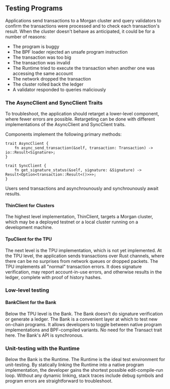## Testing Programs

Applications send transactions to a Morgan cluster and query validators to
confirm the transactions were processed and to check each transaction's result.
When the cluster doesn't behave as anticipated, it could be for a number of
reasons:

* The program is buggy
* The BPF loader rejected an unsafe program instruction
* The transaction was too big
* The transaction was invalid
* The Runtime tried to execute the transaction when another one was accessing
  the same account
* The network dropped the transaction
* The cluster rolled back the ledger
* A validator responded to queries maliciously

### The AsyncClient and SyncClient Traits

To troubleshoot, the application should retarget a lower-level component, where
fewer errors are possible. Retargeting can be done with different
implementations of the AsyncClient and SyncClient traits.

Components implement the following primary methods:

```rust,ignore
trait AsyncClient {
    fn async_send_transaction(&self, transaction: Transaction) -> io::Result<Signature>;
}

trait SyncClient {
    fn get_signature_status(&self, signature: &Signature) -> Result<Option<transaction::Result<()>>>;
}
```

Users send transactions and asynchrounously and synchrounously await results.

#### ThinClient for Clusters

The highest level implementation, ThinClient, targets a Morgan cluster, which
may be a deployed testnet or a local cluster running on a development machine.

#### TpuClient for the TPU

The next level is the TPU implementation, which is not yet implemented. At the
TPU level, the application sends transactions over Rust channels, where there
can be no surprises from network queues or dropped packets. The TPU implements
all "normal" transaction errors. It does signature verification, may report
account-in-use errors, and otherwise results in the ledger, complete with proof
of history hashes.

### Low-level testing

#### BankClient for the Bank

Below the TPU level is the Bank. The Bank doesn't do signature verification or
generate a ledger. The Bank is a convenient layer at which to test new on-chain
programs. It allows developers to toggle between native program implementations
and BPF-compiled variants. No need for the Transact trait here. The Bank's API
is synchronous.

### Unit-testing with the Runtime

Below the Bank is the Runtime. The Runtime is the ideal test environment for
unit-testing. By statically linking the Runtime into a native program
implementation, the developer gains the shortest possible edit-compile-run
loop. Without any dynamic linking, stack traces include debug symbols and
program errors are straightforward to troubleshoot.
